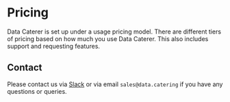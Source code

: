# Pricing

Data Caterer is set up under a usage pricing model. There are different tiers of pricing based on how much you use 
Data Caterer. This also includes support and requesting features.

<script src="https://js.stripe.com/v3/pricing-table.js"></script>
<stripe-pricing-table pricing-table-id="prctbl_1OH0g0JLcXz3QuJfOLZEAh1j"
publishable-key="pk_live_51Nt1GMJLcXz3QuJfivqD6tl8fF3VZdzHgSOl9AGTWn3qD0neSI2UTHoD3iVwi6As2lVMhGeZEieFW6Jdeoan4Rqb00WigQVrLa">
</stripe-pricing-table>

## Contact

Please contact us
via [Slack](https://join.slack.com/t/data-catering/shared_invite/zt-2664ylbpi-w3n7lWAO~PHeOG9Ujpm~~w)
or via email `sales@data.catering` if you have any questions or queries.
